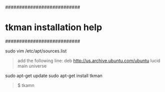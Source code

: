 
###########################
# tkman installation help #
###########################

sudo vim /etc/apt/sources.list

> add the following line:
		deb http://us.archive.ubuntu.com/ubuntu lucid main universe

sudo apt-get update
sudo apt-get install tkman

>$ tkamn
